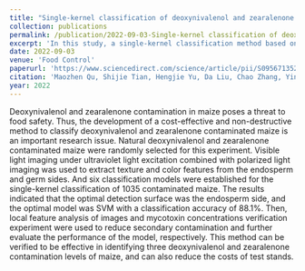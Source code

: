 ```yaml
---
title: "Single-kernel classification of deoxynivalenol and zearalenone contaminated maize based on visible light imaging under ultraviolet light excitation combined with polarized light imaging"
collection: publications
permalink: /publication/2022-09-03-Single-kernel classification of deoxynivalenol and zearalenone contaminated maize based on visible light imaging under ultraviolet light excitation combined with polarized light imaging
excerpt: 'In this study, a single-kernel classification method based on image features under polarized light and UV light excitation was developed to achieve the effective classification of DON and ZEN contaminated maize.'
date: 2022-09-03
venue: 'Food Control'
paperurl: 'https://www.sciencedirect.com/science/article/pii/S0956713522005473#sec5'
citation: 'Maozhen Qu, Shijie Tian, Hengjie Yu, Da Liu, Chao Zhang, Yingchao He, Fang Cheng. Single-kernel classification of deoxynivalenol and zearalenone contaminated maize based on visible light imaging under ultraviolet light excitation combined with polarized light imaging. Food Control, 2023, 144, 109354.'
year: 2022
---
```


Deoxynivalenol and zearalenone contamination in maize poses a threat to food safety. Thus, the development of a cost-effective and non-destructive method to classify deoxynivalenol and zearalenone contaminated maize is an important research issue. Natural deoxynivalenol and zearalenone contaminated maize were randomly selected for this experiment. Visible light imaging under ultraviolet light excitation combined with polarized light imaging was used to extract texture and color features from the endosperm and germ sides. And six classification models were established for the single-kernel classification of 1035 contaminated maize. The results indicated that the optimal detection surface was the endosperm side, and the optimal model was SVM with a classification accuracy of 88.1%. Then, local feature analysis of images and mycotoxin concentrations verification experiment were used to reduce secondary contamination and further evaluate the performance of the model, respectively. This method can be verified to be effective in identifying three deoxynivalenol and zearalenone contamination levels of maize, and can also reduce the costs of test stands.
